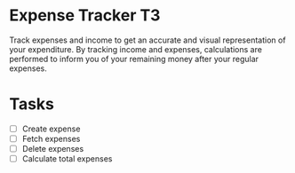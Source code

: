 # Expense Tracker T3

Track expenses and income to get an accurate and visual representation of your expenditure. By tracking income and expenses, calculations are performed to inform you of your remaining money after your regular expenses.

# Tasks

-   [ ] Create expense
-   [ ] Fetch expenses
-   [ ] Delete expenses
-   [ ] Calculate total expenses
